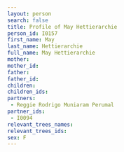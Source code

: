 ```yaml
---
layout: person
search: false
title: Profile of May Hettierarchie
person_id: I0157
first_name: May
last_name: Hettierarchie
full_name: May Hettierarchie
mother: 
mother_id: 
father: 
father_id: 
children:
children_ids:
partners:
 - Reggie Rodrigo Muniaram Perumal
partner_ids:
 - I0094
relevant_trees_names:
relevant_trees_ids:
sex: F
---
```


